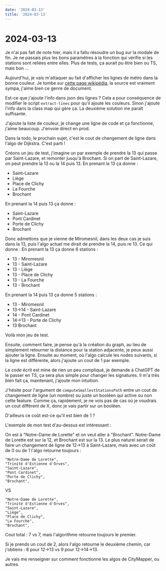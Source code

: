 ```yaml
---
date: '2024-03-13'
title: '2024-03-13'
---
```


# 2024-03-13

Je n'ai pas fait de note hier, mais il a fallu résoudre un bug sur la modale de fin.
Je ne passais plus les bons paramètres à la fonction qui vérifie si les stations sont reliées entre elles.
Plus de tests, ça aurait pu être bien ou TS, mais bon …

Aujourd'hui, je vais m'attaquer au fait d'afficher les lignes de métro dans la bonne couleur.
Je tombe sur [cette page wikipédia](https://fr.wikipedia.org/wiki/Mod%C3%A8le:M%C3%A9tro_de_Paris/couleur_fond),
la source est vraiment sympa, j'aime bien ce genre de document.

Est-ce que j'ajoute l'info dans json des lignes ? Cela a pour conséquence de modifier le script
`extract-lines`
pour qu'il ajoute les couleurs.
Sinon j'ajoute l'info dans la class map qui gère ça. La deuxième solution me paraît suffisante.

J'ajoute la liste de couleur, je change une ligne de code et ça fonctionne, j'aime beaucoup. J'envoie direct en prod.

Dans la todo, le prochain sujet, c'est le cout de changement de ligne dans l'algo de Dijkstra. C'est parti !

Créons un jeu de test, j'imagine un par exemple de prendre la 13 qui passe par Saint-Lazare, et remonter jusqu'à
Brochant.
Si on part de Saint-Lazare, on peut prendre la 13 ou la 14 puis 13.
En prenant la 13 ça donne :

- Saint-Lazare
- Liège
- Place de Clichy
- La Fourche
- Brochant

En prenant la 14 puis 13 ça donne :

- Saint-Lazare
- Pont Cardinet
- Porte de Clichy
- Brochant

Donc admettons que je vienne de Miromesnil, dans les deux cas je suis dans la 13, puis l'algo actuel me dirait de
prendre la 14, puis re 13.
Ce qui donne :
En prenant la 13 ça donne 6 stations :

- 13 - Miromesnil
- 13 - Saint-Lazare
- 13 - Liège
- 13 - Place de Clichy
- 13 - La Fourche
- 13 - Brochant

En prenant la 14 puis 13 ça donne 5 stations :

- 13 - Miromesnil
- 13->14 - Saint-Lazare
- 14 - Pont Cardinet
- 14->13 - Porte de Clichy
- 13 Brochant

Voilà mon jeu de test.

Ensuite, comment faire, je pense qu'à la création du graph, au lieu de simplement retourner la distance pour la station
adjacente,
je peux aussi ajouter la ligne. Ensuite au moment, où l'algo calcule les nodes suivants, si la ligne est différente,
alors j'ajoute un cout de 1 par exemple.

Le code écrit est mine de rien un peu compliqué, je demande à ChatGPT de le passer en TS, ça sera plus simple pour
changer les signatures.
Il m'a très bien fait ça, maintenant, j'ajoute mon intuition.

J'hésite pour l'argument de
`computeSmallestStationsPath` entre un cout de changement de ligne (un nombre)
ou juste un booléen qui active ou non cette feature.
Comme ça, rapidement, je ne vois pas de cas où je voudrais un cout différent de X, donc je vais partir sur un booléen.

D'ailleurs ce coût est-ce qu'il est bien de 1 ?

L'exemple de mon test d'au-dessus est intéressant :

On est à "Notre-Dame de Lorette" et on veut aller à "Brochant".
Notre-Dame de Lorette est sur la 12, et Brochant est sur la 13.
Le plus naturel serait de faire un changement de ligne de 12->13 à Saint-Lazare, mais avec un coût de 0 ou de 1 l'algo
retourne toujours :

```
"Notre-Dame de Lorette",
"Trinité d'Estienne d'Orves",
"Saint-Lazare",
"Pont Cardinet",
"Porte de Clichy",
"Brochant",
```

VS

```
"Notre-Dame de Lorette",
"Trinité d'Estienne d'Orves",
"Saint-Lazare",
"Liège",
"Place de Clichy",
"La Fourche",
"Brochant",
```

Cout total : 7 vs 7, mais l'algorithme retourne toujours le premier.

Si je prends un cout de 2, alors l'algo retourne le deuxième chemin, car j'obtiens : 8 pour 12->13 vs 9 pour 12->14->13.

Je vais me renseigner sur comment fonctionne les algos de CityMapper, ou autres.
